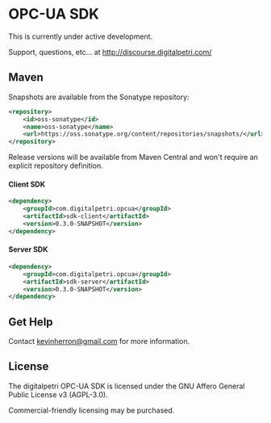 # OPC-UA SDK

This is currently under active development.

Support, questions, etc... at http://discourse.digitalpetri.com/

Maven
--------

Snapshots are available from the Sonatype repository:
```xml
<repository>
    <id>oss-sonatype</id>
    <name>oss-sonatype</name>
    <url>https://oss.sonatype.org/content/repositories/snapshots/</url>
</repository>
```

Release versions will be available from Maven Central and won't require an explicit repository definition.

#### Client SDK
```xml
<dependency>
    <groupId>com.digitalpetri.opcua</groupId>
    <artifactId>sdk-client</artifactId>
    <version>0.3.0-SNAPSHOT</version>
</dependency>
```

#### Server SDK
```xml
<dependency>
    <groupId>com.digitalpetri.opcua</groupId>
    <artifactId>sdk-server</artifactId>
    <version>0.3.0-SNAPSHOT</version>
</dependency>
```

Get Help
--------

Contact kevinherron@gmail.com for more information.


License
--------

The digitalpetri OPC-UA SDK is licensed under the GNU Affero General Public License v3 (AGPL-3.0).

Commercial-friendly licensing may be purchased.
